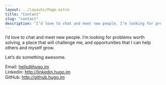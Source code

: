```yaml
---
layout: ../layouts/Page.astro
title: "Contact"
slug: "contact"
description: "I’d love to chat and meet new people. I’m looking for problems worth solving, a place that will challenge me, and opportunities that I can help others and myself grow."
---
```


I’d love to chat and meet new people. I’m looking for problems worth solving, a place that will challenge me, and opportunities that I can help others and myself grow.

Let’s do something awesome.

Email: hello@hugo.im<br/>
Linkedin: http://linkedin.hugo.im<br/>
GitHub: http://github.hugo.im<br/>
